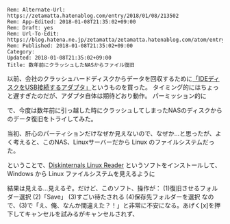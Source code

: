 ```header
Rem: Alternate-Url: https://zetamatta.hatenablog.com/entry/2018/01/08/213502
Rem: App-Edited: 2018-01-08T21:35:02+09:00
Rem: Draft: yes
Rem: Url-To-Edit: https://blog.hatena.ne.jp/zetamatta/zetamatta.hatenablog.com/atom/entry/8599973812335113703
Rem: Published: 2018-01-08T21:35:02+09:00
Category:
Updated: 2018-01-08T21:35:02+09:00
Title: 数年前にクラッシュしたNASからファイル復旧
```
以前、会社のクラッシュハードディスクからデータを回収するために[「IDEディスクをUSB接続するアダプタ」](https://www.sanwa.co.jp/product/syohin.asp?code=USB-CVIDE2N)というものを買った。
タイミング的にはちょっと遅すぎたのだが、アダプタ自体は期待どおり動作。
パーミッション的に

で、今度は数年前に引っ越した時にクラッシュしてしまったNASのディスクからのデータ復旧をトライしてみた。

当初、肝心のパーティションだけなぜか見えないので、なぜか…と思ったが、よく考えると、このNAS、Linuxサーバーだから Linux のファイルシステムだった。

ということで、[Diskinternals Linux Reader](https://www.diskinternals.com/linux-reader/) というソフトをインストールして、Windows から Linux ファイルシステムを見えるように

結果は見える…見えるぞ。だけど、このソフト、操作が：
(1)復旧させるフォルダー選択
(2)「Save」
(3)すごい待たされる
(4)保存先フォルダーを選択
なので、(3)で「え、俺、なんか間違えた？！」と非常に不安になる。あげく[x]を押下してキャンセルを試みるがキャンセルされず、




